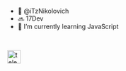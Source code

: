 - 👋 @iTzNikolovich
- 🔜 17Dev
- 🌱 I’m currently learning JavaScript
<br>

<a href="https://telegram.me/iTzNikolovich"><img src="https://upload.wikimedia.org/wikipedia/commons/thumb/8/82/Telegram_logo.svg/1024px-Telegram_logo.svg.png" alt="telegram" width="30" height="30"></a>

<!---
iTzNikolovich/iTzNikolovich is a ✨ special ✨ repository because its `README.md` (this file) appears on your GitHub profile.
You can click the Preview link to take a look at your changes.
--->
